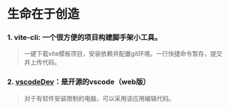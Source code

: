 # 生命在于创造

### 1. vite-cli: 一个很方便的项目构建脚手架小工具。
> 一键下载vite模板项目，安装依赖并配置git环境。一行快捷命令暂存，提交并上传代码。

### 2. [vscodeDev](https://vscode.dev)：是开源的vscode（web版）
> 对于有软件安装限制的电脑，可以采用该应用编辑代码。